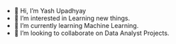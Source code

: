 - 👋 Hi, I’m Yash Upadhyay
- 👀 I’m interested in Learning new things.
- 🌱 I’m currently learning Machine Learning.
- 💞️ I’m looking to collaborate on Data Analyst Projects.

<!---
Yash-0223/Yash-0223 is a ✨ special ✨ repository because its `README.md` (this file) appears on your GitHub profile.
You can click the Preview link to take a look at your changes.
--->
